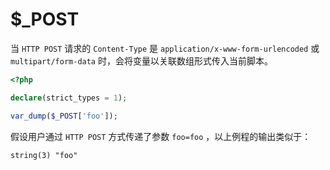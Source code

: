 # $_POST

当 `HTTP POST` 请求的 `Content-Type` 是 `application/x-www-form-urlencoded` 或 `multipart/form-data` 时，会将变量以关联数组形式传入当前脚本。

```php
<?php

declare(strict_types = 1);

var_dump($_POST['foo']);

```

假设用户通过 `HTTP POST` 方式传递了参数 `foo=foo` ，以上例程的输出类似于：

```
string(3) "foo"
```

